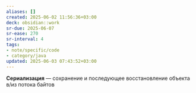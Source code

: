 ```yaml
---
aliases: []
created: 2025-06-02 11:56:36+03:00
deck: obsidian::work
sr-due: 2025-06-07
sr-ease: 270
sr-interval: 4
tags:
- note/specific/code
- category/java
updated: 2025-06-03 07:43:52+03:00
---
```


**Сериализация**
—
сохранение и последующее восстановление объекта в/из потока байтов